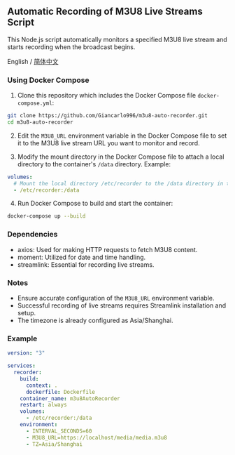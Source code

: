 ## Automatic Recording of M3U8 Live Streams Script

This Node.js script automatically monitors a specified M3U8 live stream and starts recording when the broadcast begins.

English / [简体中文](README_CN.md)

### Using Docker Compose

1. Clone this repository which includes the Docker Compose file `docker-compose.yml`:

```bash
git clone https://github.com/Giancarlo996/m3u8-auto-recorder.git
cd m3u8-auto-recorder
```

2. Edit the `M3U8_URL` environment variable in the Docker Compose file to set it to the M3U8 live stream URL you want to monitor and record.

3. Modify the mount directory in the Docker Compose file to attach a local directory to the container's `/data` directory. Example:

```yaml
volumes:
  # Mount the local directory /etc/recorder to the /data directory in the container
  - /etc/recorder:/data
```

4. Run Docker Compose to build and start the container:

```bash
docker-compose up --build
```

### Dependencies

- axios: Used for making HTTP requests to fetch M3U8 content.
- moment: Utilized for date and time handling.
- streamlink: Essential for recording live streams.

### Notes

- Ensure accurate configuration of the `M3U8_URL` environment variable.
- Successful recording of live streams requires Streamlink installation and setup.
- The timezone is already configured as Asia/Shanghai.

### Example

```yaml
version: "3"

services:
  recorder:
    build:
      context: .
      dockerfile: Dockerfile
    container_name: m3u8AutoRecorder
    restart: always
    volumes:
      - /etc/recorder:/data
    environment:
      - INTERVAL_SECONDS=60
      - M3U8_URL=https://localhost/media/media.m3u8
      - TZ=Asia/Shanghai
```
